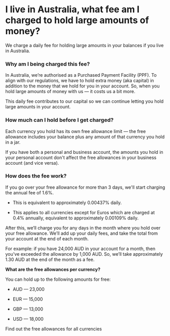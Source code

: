 # I live in Australia, what fee am I charged to hold large amounts of money?

We charge a daily fee for holding large amounts in your balances if you live in Australia. 

### Why am I being charged this fee? 

In Australia, we’re authorised as a Purchased Payment Facility (PPF). To align with our regulations, we have to hold extra money (aka capital) in addition to the money that we hold for you in your account. So, when you hold large amounts of money with us — it costs us a bit more.

This daily fee contributes to our capital so we can continue letting you hold large amounts in your account.

### How much can I hold before I get charged?

Each currency you hold has its own free allowance limit — the free allowance includes your balance plus any amount of that currency you hold in a jar. 

If you have both a personal and business account, the amounts you hold in your personal account don't affect the free allowances in your business account (and vice versa). 

### How does the fee work?

If you go over your free allowance for more than 3 days, we'll start charging the annual fee of 1.6%. 

  * This is equivalent to approximately 0.00437% daily. 

  * This applies to all currencies except for Euros which are charged at 0.4% annually, equivalent to approximately 0.00109% daily.




After this, we’ll charge you for any days in the month where you hold over your free allowance. We’ll add up your daily fees, and take the total from your account at the end of each month.

For example: if you have 24,000 AUD in your account for a month, then you’ve exceeded the allowance by 1,000 AUD. So, we’ll take approximately 1.30 AUD at the end of the month as a fee.

 **What are the free allowances per currency?**

You can hold up to the following amounts for free:

  * AUD — 23,000

  * EUR — 15,000

  * GBP — 13,000

  * USD — 18,000




Find out the free allowances for all currencies